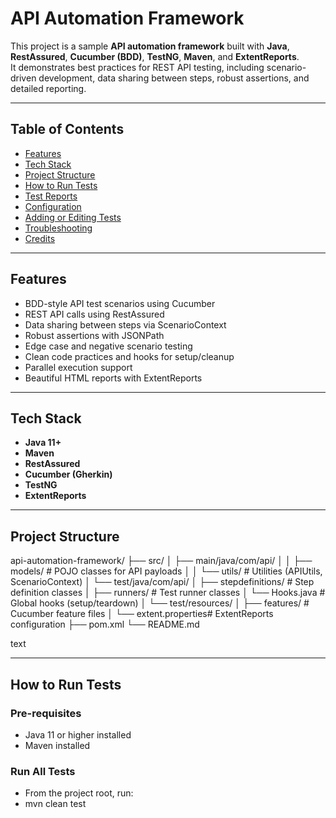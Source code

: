 # API Automation Framework

This project is a sample **API automation framework** built with **Java**, **RestAssured**, **Cucumber (BDD)**, **TestNG**, **Maven**, and **ExtentReports**.  
It demonstrates best practices for REST API testing, including scenario-driven development, data sharing between steps, robust assertions, and detailed reporting.

---

## Table of Contents

- [Features](#features)
- [Tech Stack](#tech-stack)
- [Project Structure](#project-structure)
- [How to Run Tests](#how-to-run-tests)
- [Test Reports](#test-reports)
- [Configuration](#configuration)
- [Adding or Editing Tests](#adding-or-editing-tests)
- [Troubleshooting](#troubleshooting)
- [Credits](#credits)

---

## Features

- BDD-style API test scenarios using Cucumber
- REST API calls using RestAssured
- Data sharing between steps via ScenarioContext
- Robust assertions with JSONPath
- Edge case and negative scenario testing
- Clean code practices and hooks for setup/cleanup
- Parallel execution support
- Beautiful HTML reports with ExtentReports

---

## Tech Stack

- **Java 11+**
- **Maven**
- **RestAssured**
- **Cucumber (Gherkin)**
- **TestNG**
- **ExtentReports**

---

## Project Structure

api-automation-framework/
├── src/
│ ├── main/java/com/api/
│ │ ├── models/ # POJO classes for API payloads
│ │ └── utils/ # Utilities (APIUtils, ScenarioContext)
│ └── test/java/com/api/
│ ├── stepdefinitions/ # Step definition classes
│ ├── runners/ # Test runner classes
│ └── Hooks.java # Global hooks (setup/teardown)
│ └── test/resources/
│ ├── features/ # Cucumber feature files
│ └── extent.properties# ExtentReports configuration
├── pom.xml
└── README.md

text

---

## How to Run Tests

### Pre-requisites

- Java 11 or higher installed
- Maven installed

### Run All Tests

- From the project root, run:
- mvn clean test




